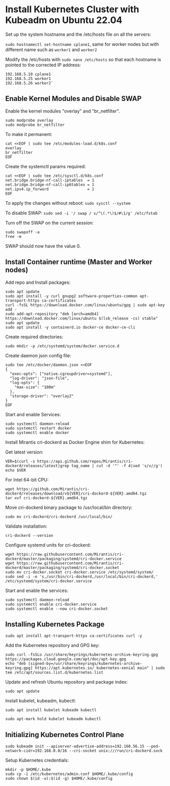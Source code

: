 # Install Kubernetes Cluster with Kubeadm on Ubuntu 22.04

Set up the system hostname and the /etc/hosts file on all the servers:

`sudo hostnamectl set-hostname cplane1`, same for worker nodes but with different name such as `worker1` and `worker2`

Modify the /etc/hosts with `sudo nano /etc/hosts` so that each hostname is pointed to the corrected IP address:
```
192.168.5.10 cplane1
192.168.5.25 worker1
192.168.5.26 worker2`
````

## Enable Kernel Modules and Disable SWAP

Enable the kernel modules "overlay" and "br_netfilter".
```
sudo modprobe overlay
sudo modprobe br_netfilter
```
To make it permanent:
```
cat <<EOF | sudo tee /etc/modules-load.d/k8s.conf
overlay
br_netfilter
EOF
```
Create the systemctl params required:
```
cat <<EOF | sudo tee /etc/sysctl.d/k8s.conf
net.bridge.bridge-nf-call-iptables  = 1
net.bridge.bridge-nf-call-ip6tables = 1
net.ipv4.ip_forward                 = 1
EOF
```
To apply the changes without reboot:
`sudo sysctl --system`

To disable SWAP:
`sudo sed -i '/ swap / s/^\(.*\)$/#\1/g' /etc/fstab`

Turn off the SWAP on the current session:
```
sudo swapoff -a
free -m
```
SWAP should now have the value 0.

## Install Container runtime (Master and Worker nodes)

Add repo and Install packages:
```
sudo apt update
sudo apt install -y curl gnupg2 software-properties-common apt-transport-https ca-certificates
curl -fsSL https://download.docker.com/linux/ubuntu/gpg | sudo apt-key add -
sudo add-apt-repository "deb [arch=amd64] https://download.docker.com/linux/ubuntu $(lsb_release -cs) stable"
sudo apt update
sudo apt install -y containerd.io docker-ce docker-ce-cli
```

Create required directories:

`sudo mkdir -p /etc/systemd/system/docker.service.d`

Create daemon json config file:

```
sudo tee /etc/docker/daemon.json <<EOF
{
  "exec-opts": ["native.cgroupdriver=systemd"],
  "log-driver": "json-file",
  "log-opts": {
    "max-size": "100m"
  },
  "storage-driver": "overlay2"
}
EOF
```

Start and enable Services:

```
sudo systemctl daemon-reload 
sudo systemctl restart docker
sudo systemctl enable docker
```
Install Mirantis cri-dockerd as Docker Engine shim for Kubernetes:

Get latest version:
```
VER=$(curl -s https://api.github.com/repos/Mirantis/cri-dockerd/releases/latest|grep tag_name | cut -d '"' -f 4|sed 's/v//g')
echo $VER
```
For Intel 64-bit CPU:
```
wget https://github.com/Mirantis/cri-dockerd/releases/download/v${VER}/cri-dockerd-${VER}.amd64.tgz
tar xvf cri-dockerd-${VER}.amd64.tgz
```

Move cri-dockerd binary package to /usr/local/bin directory:

`sudo mv cri-dockerd/cri-dockerd /usr/local/bin/`

Validate installation:

`cri-dockerd --version`

Configure systemd units for cri-dockerd:
```
wget https://raw.githubusercontent.com/Mirantis/cri-dockerd/master/packaging/systemd/cri-docker.service
wget https://raw.githubusercontent.com/Mirantis/cri-dockerd/master/packaging/systemd/cri-docker.socket
sudo mv cri-docker.socket cri-docker.service /etc/systemd/system/
sudo sed -i -e 's,/usr/bin/cri-dockerd,/usr/local/bin/cri-dockerd,' /etc/systemd/system/cri-docker.service
```

Start and enable the services:
```
sudo systemctl daemon-reload
sudo systemctl enable cri-docker.service
sudo systemctl enable --now cri-docker.socket
```

## Installing Kubernetes Package

`sudo apt install apt-transport-https ca-certificates curl -y`

Add the Kubernetes repository and GPG key:
```
sudo curl -fsSLo /usr/share/keyrings/kubernetes-archive-keyring.gpg https://packages.cloud.google.com/apt/doc/apt-key.gpg
echo "deb [signed-by=/usr/share/keyrings/kubernetes-archive-keyring.gpg] https://apt.kubernetes.io/ kubernetes-xenial main" | sudo tee /etc/apt/sources.list.d/kubernetes.list
```
Update and refresh Ubuntu repository and package index:

`sudo apt update`

Install kubelet, kubeadm, kubectl:

`sudo apt install kubelet kubeadm kubectl`

`sudo apt-mark hold kubelet kubeadm kubectl`

## Initializing Kubernetes Control Plane

`sudo kubeadm init --apiserver-advertise-address=192.168.56.15 --pod-network-cidr=192.168.0.0/16 --cri-socket unix:///run/cri-dockerd.sock`

Setup Kubernetes credentials:
```
mkdir -p $HOME/.kube
sudo cp -i /etc/kubernetes/admin.conf $HOME/.kube/config
sudo chown $(id -u):$(id -g) $HOME/.kube/config
```





